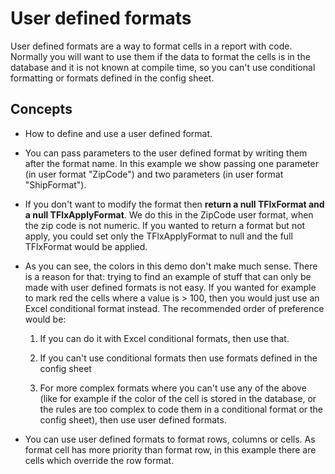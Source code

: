# User defined formats

User defined formats are a way to format cells in a report with code.
Normally you will want to use them if the data to format the cells is in
the database and it is not known at compile time, so you can't use
conditional formatting or formats defined in the config sheet.

## Concepts

- How to define and use a user defined format.

- You can pass parameters to the user defined format by writing them
  after the format name. In this example we show passing one
  parameter (in user format \"ZipCode\") and two parameters (in user
  format \"ShipFormat\").

- If you don't want to modify the format then **return a null
  TFlxFormat and a null TFlxApplyFormat**. We do this in the ZipCode
  user format, when the zip code is not numeric. If you wanted to
  return a format but not apply, you could set only the
  TFlxApplyFormat to null and the full TFlxFormat would be applied.

- As you can see, the colors in this demo don't make much sense. There
  is a reason for that: trying to find an example of stuff that can
  only be made with user defined formats is not easy. If you wanted
  for example to mark red the cells where a value is \> 100, then
  you would just use an Excel conditional format instead. The
  recommended order of preference would be:

   1. If you can do it with Excel conditional formats, then use that.

   2. If you can't use conditional formats then use formats defined in the
      config sheet

   3. For more complex formats where you can't use any of the above (like
    for example if the color of the cell is stored in the database, or
    the rules are too complex to code them in a conditional format or
    the config sheet), then use user defined formats.

- You can use user defined formats to format rows, columns or cells.
  As format cell has more priority than format row, in this example
  there are cells which override the row format.
